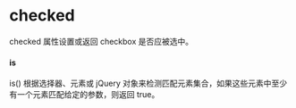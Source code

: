 # checked
checked 属性设置或返回 checkbox 是否应被选中。

#### is
is() 根据选择器、元素或 jQuery 对象来检测匹配元素集合，如果这些元素中至少有一个元素匹配给定的参数，则返回 true。

